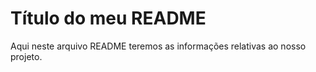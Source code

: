 # Título do meu README

Aqui neste arquivo README teremos as informações relativas ao nosso projeto.

